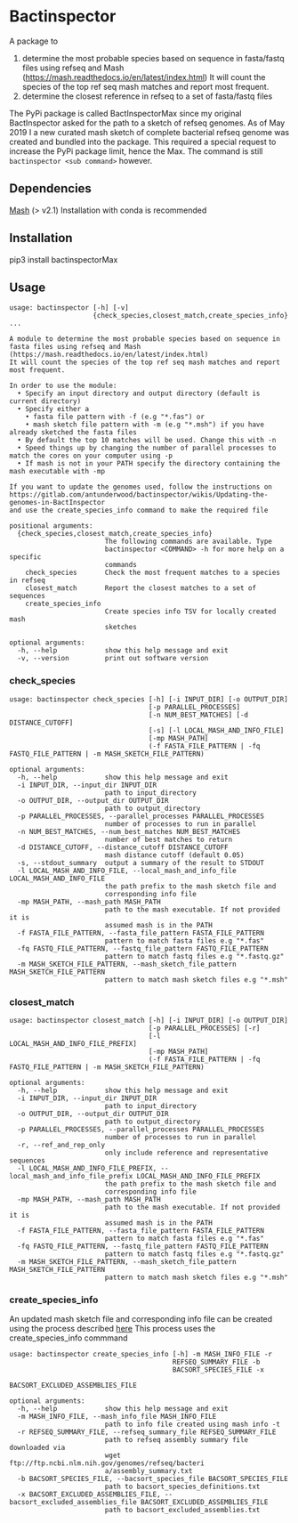 # Bactinspector
A package to 

1. determine the most probable species based on sequence in fasta/fastq files using refseq and Mash (https://mash.readthedocs.io/en/latest/index.html)
It will count the species of the top ref seq mash matches and report most frequent.
2. determine the closest reference in refseq to a set of fasta/fastq files

The PyPi package is called BactInspectorMax since my original BactInspector asked for the path to a sketch
of refseq genomes. As of May 2019 I a new curated mash sketch of complete bacterial refseq genome was 
created and bundled into the package. This required a special request to increase the PyPi package limit,
hence the Max.
The command is still `bactinspector <sub command>` however.

## Dependencies
[Mash](https://github.com/marbl/Mash/) (> v2.1)
Installation with conda is recommended

## Installation
pip3 install bactinspectorMax

## Usage
```
usage: bactinspector [-h] [-v]
                     {check_species,closest_match,create_species_info} ...

A module to determine the most probable species based on sequence in fasta files using refseq and Mash (https://mash.readthedocs.io/en/latest/index.html)
It will count the species of the top ref seq mash matches and report most frequent.

In order to use the module:
  • Specify an input directory and output directory (default is current directory)
  • Specify either a
    • fasta file pattern with -f (e.g "*.fas") or
    • mash sketch file pattern with -m (e.g "*.msh") if you have already sketched the fasta files
  • By default the top 10 matches will be used. Change this with -n
  • Speed things up by changing the number of parallel processes to match the cores on your computer using -p
  • If mash is not in your PATH specify the directory containing the mash executable with -mp

If you want to update the genomes used, follow the instructions on https://gitlab.com/antunderwood/bactinspector/wikis/Updating-the-genomes-in-BactInspector
and use the create_species_info command to make the required file

positional arguments:
  {check_species,closest_match,create_species_info}
                        The following commands are available. Type
                        bactinspector <COMMAND> -h for more help on a specific
                        commands
    check_species       Check the most frequent matches to a species in refseq
    closest_match       Report the closest matches to a set of sequences
    create_species_info
                        Create species info TSV for locally created mash
                        sketches

optional arguments:
  -h, --help            show this help message and exit
  -v, --version         print out software version
```

### check_species

```
usage: bactinspector check_species [-h] [-i INPUT_DIR] [-o OUTPUT_DIR]
                                   [-p PARALLEL_PROCESSES]
                                   [-n NUM_BEST_MATCHES] [-d DISTANCE_CUTOFF]
                                   [-s] [-l LOCAL_MASH_AND_INFO_FILE]
                                   [-mp MASH_PATH]
                                   (-f FASTA_FILE_PATTERN | -fq FASTQ_FILE_PATTERN | -m MASH_SKETCH_FILE_PATTERN)

optional arguments:
  -h, --help            show this help message and exit
  -i INPUT_DIR, --input_dir INPUT_DIR
                        path to input_directory
  -o OUTPUT_DIR, --output_dir OUTPUT_DIR
                        path to output_directory
  -p PARALLEL_PROCESSES, --parallel_processes PARALLEL_PROCESSES
                        number of processes to run in parallel
  -n NUM_BEST_MATCHES, --num_best_matches NUM_BEST_MATCHES
                        number of best matches to return
  -d DISTANCE_CUTOFF, --distance_cutoff DISTANCE_CUTOFF
                        mash distance cutoff (default 0.05)
  -s, --stdout_summary  output a summary of the result to STDOUT
  -l LOCAL_MASH_AND_INFO_FILE, --local_mash_and_info_file LOCAL_MASH_AND_INFO_FILE
                        the path prefix to the mash sketch file and
                        corresponding info file
  -mp MASH_PATH, --mash_path MASH_PATH
                        path to the mash executable. If not provided it is
                        assumed mash is in the PATH
  -f FASTA_FILE_PATTERN, --fasta_file_pattern FASTA_FILE_PATTERN
                        pattern to match fasta files e.g "*.fas"
  -fq FASTQ_FILE_PATTERN, --fastq_file_pattern FASTQ_FILE_PATTERN
                        pattern to match fastq files e.g "*.fastq.gz"
  -m MASH_SKETCH_FILE_PATTERN, --mash_sketch_file_pattern MASH_SKETCH_FILE_PATTERN
                        pattern to match mash sketch files e.g "*.msh"
```

### closest_match

```
usage: bactinspector closest_match [-h] [-i INPUT_DIR] [-o OUTPUT_DIR]
                                   [-p PARALLEL_PROCESSES] [-r]
                                   [-l LOCAL_MASH_AND_INFO_FILE_PREFIX]
                                   [-mp MASH_PATH]
                                   (-f FASTA_FILE_PATTERN | -fq FASTQ_FILE_PATTERN | -m MASH_SKETCH_FILE_PATTERN)

optional arguments:
  -h, --help            show this help message and exit
  -i INPUT_DIR, --input_dir INPUT_DIR
                        path to input_directory
  -o OUTPUT_DIR, --output_dir OUTPUT_DIR
                        path to output_directory
  -p PARALLEL_PROCESSES, --parallel_processes PARALLEL_PROCESSES
                        number of processes to run in parallel
  -r, --ref_and_rep_only
                        only include reference and representative sequences
  -l LOCAL_MASH_AND_INFO_FILE_PREFIX, --local_mash_and_info_file_prefix LOCAL_MASH_AND_INFO_FILE_PREFIX
                        the path prefix to the mash sketch file and
                        corresponding info file
  -mp MASH_PATH, --mash_path MASH_PATH
                        path to the mash executable. If not provided it is
                        assumed mash is in the PATH
  -f FASTA_FILE_PATTERN, --fasta_file_pattern FASTA_FILE_PATTERN
                        pattern to match fasta files e.g "*.fas"
  -fq FASTQ_FILE_PATTERN, --fastq_file_pattern FASTQ_FILE_PATTERN
                        pattern to match fastq files e.g "*.fastq.gz"
  -m MASH_SKETCH_FILE_PATTERN, --mash_sketch_file_pattern MASH_SKETCH_FILE_PATTERN
                        pattern to match mash sketch files e.g "*.msh"
```

### create_species_info

An updated mash sketch file and corresponding info file can be created using the process described [here](https://gitlab.com/antunderwood/bactinspector/wikis/Updating-the-genomes-in-BactInspector)
This process uses the create_species_info commmand

```
usage: bactinspector create_species_info [-h] -m MASH_INFO_FILE -r
                                         REFSEQ_SUMMARY_FILE -b
                                         BACSORT_SPECIES_FILE -x
                                         BACSORT_EXCLUDED_ASSEMBLIES_FILE

optional arguments:
  -h, --help            show this help message and exit
  -m MASH_INFO_FILE, --mash_info_file MASH_INFO_FILE
                        path to info file created using mash info -t
  -r REFSEQ_SUMMARY_FILE, --refseq_summary_file REFSEQ_SUMMARY_FILE
                        path to refseq assembly summary file downloaded via
                        wget ftp://ftp.ncbi.nlm.nih.gov/genomes/refseq/bacteri
                        a/assembly_summary.txt
  -b BACSORT_SPECIES_FILE, --bacsort_species_file BACSORT_SPECIES_FILE
                        path to bacsort_species_definitions.txt
  -x BACSORT_EXCLUDED_ASSEMBLIES_FILE, --bacsort_excluded_assemblies_file BACSORT_EXCLUDED_ASSEMBLIES_FILE
                        path to bacsort_excluded_assemblies.txt
```